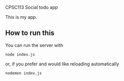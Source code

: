CPSC113 Social todo app

This is my app. 

## How to run this

You can run the server with 

    node index.js
    
or, if you prefer and would like reloading automatically

    nodemon index.js